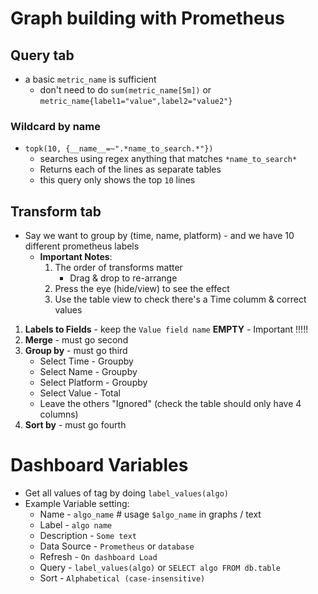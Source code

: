 # Graph building with Prometheus

## Query tab
* a basic `metric_name` is sufficient 
  * don't need to do `sum(metric_name[5m])` or `metric_name{label1="value",label2="value2"}`
### Wildcard by name
* `topk(10, {__name__=~".*name_to_search.*"})` 
  * searches using regex anything that matches `*name_to_search*`
  * Returns each of the lines as separate tables
  * this query only shows the top `10` lines

## Transform tab
* Say we want to group by (time, name, platform) - and we have 10 different prometheus labels
    * **Important Notes**:
        1. The order of transforms matter
            * Drag & drop to re-arrange
        2. Press the eye (hide/view) to see the effect
        3. Use the table view to check there's a Time columm & correct values

1. **Labels to Fields** - keep the `Value field name` __EMPTY__ - Important !!!!!
2. **Merge** - must go second
3. **Group by** - must go third
    * Select Time - Groupby
    * Select Name - Groupby
    * Select Platform - Groupby
    * Select Value - Total
    * Leave the others "Ignored" (check the table should only have 4 columns)
4. **Sort by** - must go fourth

# Dashboard Variables
* Get all values of tag by doing `label_values(algo)`
* Example Variable setting:
  * Name - `algo_name`  # usage `$algo_name` in graphs / text
  * Label - `algo name`
  * Description - `Some text`
  * Data Source - `Prometheus` or `database`
  * Refresh - `On dashboard Load`
  * Query - `label_values(algo)` or `SELECT algo FROM db.table`
  * Sort - `Alphabetical (case-insensitive)`
